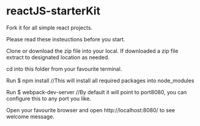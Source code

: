 # reactJS-starterKit
Fork it for all simple react projects.

Please read these insteuctions before you start.

Clone or download the zip file into your local.
If downloaded a zip file extract to designated location as needed.

cd into this folder from your favourite terminal.

Run $ npm install
    //This will install all required packages into node_modules

Run $ webpack-dev-server
    //By default it will point to port8080, you can configure this to any port you like.

Open your favourite browser and open http://localhost:8080/ to see welcome message.
